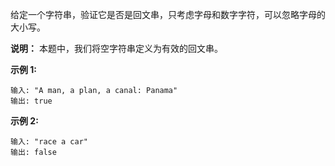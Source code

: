 给定一个字符串，验证它是否是回文串，只考虑字母和数字字符，可以忽略字母的大小写。

**说明：**
本题中，我们将空字符串定义为有效的回文串。

**示例 1:**
```
输入: "A man, a plan, a canal: Panama"
输出: true
```
**示例 2:**
```
输入: "race a car"
输出: false
```